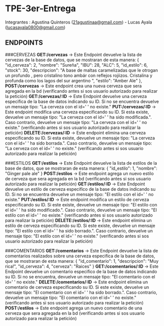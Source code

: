 # TPE-3er-Entrega
Integrantes : Agustina Quinteros (21agustinaa@gmail.com) - Lucas Ayala (lucasayala0800@gmail.com) 
## ENDPOINTS 
###CERVEZAS
**GET:/cervezas** -> Este Endpoint devuelve la lista de cervezas de la base de datos, que se mostraran de esta manera:
	{
        "id_cerveza": 2,
        "nombre": "Sureña",
        "IBU": 28,
        "ALC": 5,
        "id_estilo": 6,
        "stock": 30,
        "descripcion": "A base de maltas caramelizadas que le otrogan un profundo , pero cristalino tono ambár con reflejos rojiizos. Cristalina y profunda como los lagos del sur argentino  ",
        "estilo": "Amber Ale"
    },
**POST:/cervezas** -> Este endpoint crea una nueva cerveza que sera agregada en la bd (verificando antes si sos usuario autorizado para realizar la petición)
**GET:/cervezas/:ID** -> Este Endpoint devuelve una cerveza especifica de la base de datos indicando su ID. Si no se encuentra
devuelve un mensaje tipo: "La cerveza con el id=' ' no existe."
**PUT:/cervezas/:ID** -> Este endpoint modifica una cerveza especificando su ID. Si esta existe, devuelve un mensaje tipo: "La cerveza con el id=' ' ha sido modificada.". Caso contrario, devuelve un mensaje tipo: "La cerveza con el id=' ' no existe." (verificando antes si sos usuario autorizado para realizar la petición)
**DELETE:/cervezas/:ID** -> Este endpoint elimina una cerveza especificando su ID. Si esta existe, devuelve un mensaje tipo: "La cerveza con el id=' ' ha sido borrada.". Caso contrario, devuelve un mensaje tipo: "La cerveza con el id=' ' no existe." (verificando antes si sos usuario autorizado para realizar la petición)

###ESTILOS
**GET:/estilos** -> Este Endpoint devuelve la lista de estilos de la base de datos, que se mostraran de esta manera:
	{
        "id_estilo": 1,
        "nombre": "Ginger pale ale"
    }
**POST:/estilos** -> Este endpoint agrega un nuevo estilo de cerveza que sera agregada en la bd (verificando antes si sos usuario autorizado para realizar la petición)
**GET:/estilos/:ID** -> Este Endpoint devuelve un estilo de cerveza especifico de la base de datos indicando su ID. Si no se encuentra
devuelve un mensaje tipo: "El estilo con el id=' ' no existe."
**PUT:/estilos/:ID** -> Este endpoint modifica un estilo de cerveza especificando su ID. Si este existe, devuelve un mensaje tipo: "El estilo con el id=' ' ha sido modificado.". Caso contrario, devuelve un mensaje tipo: "El estilo con el id=' ' no existe." (verificando antes si sos usuario autorizado para realizar la petición)
**DELETE:/estilos/:ID** -> Este endpoint elimina un estilo de cerveza especificando su ID. Si este existe, devuelve un mensaje tipo: "El estilo con el id=' ' ha sido borrado.". Caso contrario, devuelve un mensaje tipo: "El estilo con el id=' ' no existe." (verificando antes si sos usuario autorizado para realizar la petición)

###COMENTARIOS
**GET:/comentarios** -> Este Endpoint devuelve la lista de comentarios realizados sobre una cerveza especifica de la base de datos, que se mostraran de esta manera:
	{
        "id_comentario": 1,
        "descripcion": "Muy rica!",
        "id_cerveza": 4,
        "cerveza": "Raices"
    }
**GET:/ccomentarios/:ID** -> Este Endpoint devuelve un comentario especifico de la base de datos indicando su ID. Si no se encuentra, devuelve un mensaje tipo: "El comentario con el id=' ' no existe."
**DELETE:/comentarios/:ID** -> Este endpoint elimina un comentario de cerveza especificando su ID. Si este existe, devuelve un mensaje tipo: "El comentario con el id=' ' ha sido borrado.". Caso contrario, devuelve un mensaje tipo: "El comentario con el id=' ' no existe." (verificando antes si sos usuario autorizado para realizar la petición)
**POST:/estilos** -> Este endpoint agrega un nuevo comentario de una cerveza que sera agregada en la bd (verificando antes si sos usuario autorizado para realizar la petición)
